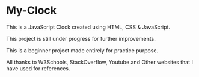 # My-Clock

This is a JavaScript Clock created using HTML, CSS & JavaScript.

This project is still under progress for further improvements. 

This is a beginner project made entirely for practice purpose.

All thanks to W3Schools, StackOverflow, Youtube and Other websites that I have used for references.
